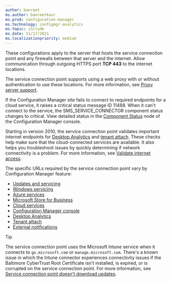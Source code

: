 ```yaml
---
author: banreet
ms.author: banreetkaur
ms.prod: configuration-manager
ms.technology: configmgr-analytics
ms.topic: include
ms.date: 11/17/2021
ms.localizationpriority: medium
---
```


These configurations apply to the server that hosts the service connection point and any firewalls between that server and the internet. Allow communication through outgoing HTTPS port **TCP 443** to the internet locations.

The service connection point supports using a web proxy with or without authentication to use these locations. For more information, see [Proxy server support](../proxy-server-support.md).

If the Configuration Manager site fails to connect to required endpoints for a cloud service, it raises a critical status message ID 11488. When it can't connect to the service, the SMS_SERVICE_CONNECTOR component status changes to critical. View detailed status in the [Component Status](../../../servers/manage/use-status-system.md#monitor-the-status-system) node of the Configuration Manager console.<!-- 5566763 -->

Starting in version 2010, the service connection point validates important internet endpoints for [Desktop Analytics](../internet-endpoints.md#desktop-analytics) and [tenant attach](../internet-endpoints.md#tenant-attach). These checks help make sure that the cloud-connected services are available. It also helps you troubleshoot issues by quickly determining if network connectivity is a problem. For more information, see [Validate internet access](../../../servers/deploy/configure/about-the-service-connection-point.md#validate-internet-access).<!--8565578-->

The specific URLs required by the service connection point vary by Configuration Manager feature:

- [Updates and servicing](../internet-endpoints.md#updates-and-servicing)
- [Windows servicing](../internet-endpoints.md#windows-servicing)
- [Azure services](../internet-endpoints.md#azure-services)
- [Microsoft Store for Business](../internet-endpoints.md#microsoft-store-for-business)
- [Cloud services](../internet-endpoints.md#cloud-services)
- [Configuration Manager console](../internet-endpoints.md#configuration-manager-console)
- [Desktop Analytics](../internet-endpoints.md#desktop-analytics)
- [Tenant attach](../internet-endpoints.md#tenant-attach)
- [External notifications](../internet-endpoints.md#external-notifications)

> [!TIP]  
> The service connection point uses the Microsoft Intune service when it connects to `go.microsoft.com` or `manage.microsoft.com`. There's a known issue in which the Intune connector experiences connectivity issues if the Baltimore CyberTrust Root Certificate isn't installed, is expired, or is corrupted on the service connection point. For more information, see [Service connection point doesn't download updates](/troubleshoot/mem/configmgr/service-connection-point-not-download-updates).
